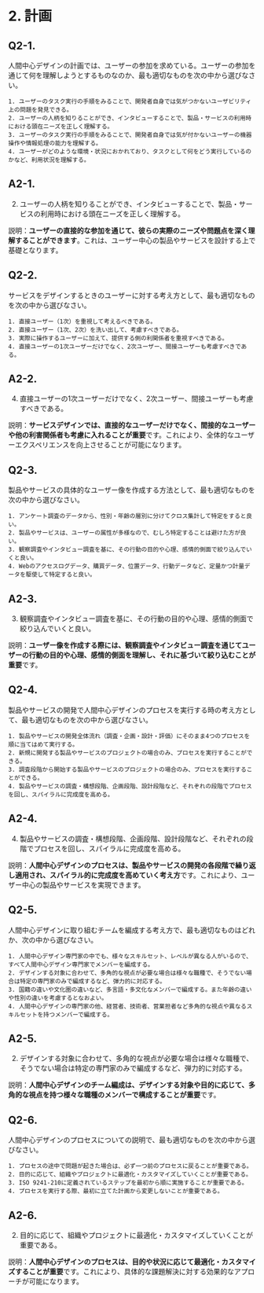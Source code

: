 # 2. 計画

## Q2-1.

人間中心デザインの計画では、ユーザーの参加を求めている。ユーザーの参加を通じて何を理解しようとするものなのか、最も適切なものを次の中から選びなさい。

    1. ユーザーのタスク実行の手順をみることで、開発者自身では気がつかないユーザビリティ上の問題を発見できる。
    2. ユーザーの人柄を知りることができ、インタビューすることで、製品・サービスの利用時における頭在ニーズを正しく理解する。
    3. ユーザーのタスク実行の手順をみることで、開発者自身では気が付かないユーザーの機器操作や情報処理の能力を理解する。
    4. ユーザーがどのような環境・状況におかれており、タスクとして何をどう実行しているのかなど、利用状況を理解する。

## A2-1.

2. ユーザーの人柄を知りることができ、インタビューすることで、製品・サービスの利用時における頭在ニーズを正しく理解する。

説明：**ユーザーの直接的な参加を通じて、彼らの実際のニーズや問題点を深く理解することができます**。これは、ユーザー中心の製品やサービスを設計する上で基礎となります。

## Q2-2.

サービスをデザインするときのユーザーに対する考え方として、最も適切なものを次の中から選びなさい。

    1. 直接ユーザー（1次）を重視して考えるべきである。
    2. 直接ユーザー（1次、2次）を洗い出して、考慮すべきである。
    3. 実際に操作するユーザーに加えて、提供する側の利関係者を重視すべきである。
    4. 直接ユーザーの1次ユーザーだけでなく、2次ユーザー、間接ユーザーも考慮すべきである。

## A2-2.

4. 直接ユーザーの1次ユーザーだけでなく、2次ユーザー、間接ユーザーも考慮すべきである。

説明：**サービスデザインでは、直接的なユーザーだけでなく、間接的なユーザーや他の利害関係者も考慮に入れることが重要**です。これにより、全体的なユーザーエクスペリエンスを向上させることが可能になります。

## Q2-3.

製品やサービスの具体的なユーザー像を作成する方法として、最も適切なものを次の中から選びなさい。

    1. アンケート調査のデータから、性別・年齢の層別に分けてクロス集計して特定をすると良い。
    2. 製品やサービスは、ユーザーの属性が多様なので、むしろ特定することは避けた方が良い。
    3. 観察調査やインタビュー調査を基に、その行動の目的や心理、感情的側面で絞り込んでいくと良い。
    4. Webのアクセスログデータ、購買データ、位置データ、行動データなど、定量かつ計量データを駆使して特定すると良い。

## A2-3.

3. 観察調査やインタビュー調査を基に、その行動の目的や心理、感情的側面で絞り込んでいくと良い。

説明：**ユーザー像を作成する際には、観察調査やインタビュー調査を通じてユーザーの行動の目的や心理、感情的側面を理解し、それに基づいて絞り込むことが重要**です。

## Q2-4.

製品やサービスの開発で人間中心デザインのプロセスを実行する時の考え方として、最も適切なものを次の中から選びなさい。

    1. 製品やサービスの開発全体流れ（調査・企画・設計・評価）にそのまま4つのプロセスを順に当てはめて実行する。
    2. 新規に開発する製品やサービスのプロジェクトの場合のみ、プロセスを実行することができる。
    3. 調査段階から開始する製品やサービスのプロジェクトの場合のみ、プロセスを実行することができる。
    4. 製品やサービスの調査・構想段階、企画段階、設計段階など、それぞれの段階でプロセスを回し、スパイラルに完成度を高める。

## A2-4.

4. 製品やサービスの調査・構想段階、企画段階、設計段階など、それぞれの段階でプロセスを回し、スパイラルに完成度を高める。

説明：**人間中心デザインのプロセスは、製品やサービスの開発の各段階で繰り返し適用され、スパイラル的に完成度を高めていく考え方**です。これにより、ユーザー中心の製品やサービスを実現できます。

## Q2-5.

人間中心デザインに取り組むチームを編成する考え方で、最も適切なものはどれか、次の中から選びなさい。

    1. 人間中心デザイン専門家の中でも、様々なスキルセット、レベルが異なる人がいるので、すべて人間中心デザイン専門家でメンバーを編成する。
    2. デザインする対象に合わせて、多角的な視点が必要な場合は様々な職種で、そうでない場合は特定の専門家のみで編成するなど、弾力的に対応する。
    3. 国籍の違いや文化圏の違いなど、多言語・多文化なメンバーで編成する。また年齢の違いや性別の違いを考慮するとなおよい。
    4. 人間中心デザインの専門家の他、経営者、技術者、営業担者など多角的な視点や異なるスキルセットを持つメンバーで編成する。

## A2-5.

2. デザインする対象に合わせて、多角的な視点が必要な場合は様々な職種で、そうでない場合は特定の専門家のみで編成するなど、弾力的に対応する。

説明：**人間中心デザインのチーム編成は、デザインする対象や目的に応じて、多角的な視点を持つ様々な職種のメンバーで構成することが重要**です。

## Q2-6.

人間中心デザインのプロセスについての説明で、最も適切なものを次の中から選びなさい。

    1. プロセスの途中で問題が起きた場合は、必ず一つ前のプロセスに戻ることが重要である。
    2. 目的に応じて、組織やプロジェクトに最適化・カスタマイズしていくことが重要である。
    3. ISO 9241-210に定義されているステップを最初から順に実施することが重要である。
    4. プロセスを実行する際、最初に立てた計画から変更しないことが重要である。

## A2-6.

2. 目的に応じて、組織やプロジェクトに最適化・カスタマイズしていくことが重要である。

説明：**人間中心デザインのプロセスは、目的や状況に応じて最適化・カスタマイズすることが重要**です。これにより、具体的な課題解決に対する効果的なアプローチが可能になります。
